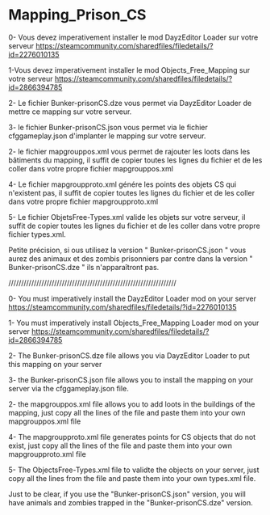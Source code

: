 # Mapping_Prison_CS

0- Vous devez imperativement installer le mod DayzEditor Loader sur votre serveur https://steamcommunity.com/sharedfiles/filedetails/?id=2276010135

1-Vous devez imperativement installer le mod Objects_Free_Mapping sur votre serveur https://steamcommunity.com/sharedfiles/filedetails/?id=2866394785

2- Le fichier Bunker-prisonCS.dze vous permet via DayzEditor Loader de mettre ce mapping sur votre serveur.

3- le fichier Bunker-prisonCS.json vous permet via le fichier cfggameplay.json d'implanter le mapping sur votre serveur.

2- le fichier mapgrouppos.xml vous permet de rajouter les loots dans les bâtiments du mapping, il suffit de copier toutes les lignes du fichier et de les coller dans votre propre fichier mapgrouppos.xml

4- Le fichier mapgroupproto.xml génére les points des objets CS qui n'existent pas, il suffit de copier toutes les lignes du fichier et de les coller dans votre propre fichier mapgroupproto.xml

5- Le fichier ObjetsFree-Types.xml valide les objets sur votre serveur, il suffit de copier toutes les lignes du fichier et de les coller dans votre propre fichier types.xml.

Petite précision, si ous utilisez la version " Bunker-prisonCS.json " vous aurez des animaux et des zombis prisonniers par contre dans la version " Bunker-prisonCS.dze " ils n'apparaîtront pas.


//////////////////////////////////////////////////////////////////

0- You must imperatively install the DayzEditor Loader mod on your server https://steamcommunity.com/sharedfiles/filedetails/?id=2276010135

1- You must imperatively install Objects_Free_Mapping Loader mod on your server https://steamcommunity.com/sharedfiles/filedetails/?id=2866394785

2- The Bunker-prisonCS.dze file allows you via DayzEditor Loader to put this mapping on your server 

3- the Bunker-prisonCS.json file allows you to install the mapping on your server via the cfggameplay.json file.

2- the mapgrouppos.xml file allows you to add loots in the buildings of the mapping, just copy all the lines of the file and paste them into your own mapgrouppos.xml file

4- The mapgroupproto.xml file generates points for CS objects that do not exist, just copy all the lines of the file and paste them into your own mapgroupproto.xml file

5- The ObjectsFree-Types.xml file to validte the objects on your server, just copy all the lines from the file and paste them into your own types.xml file.

Just to be clear, if you use the "Bunker-prisonCS.json" version, you will have animals and zombies trapped in the "Bunker-prisonCS.dze" version.
